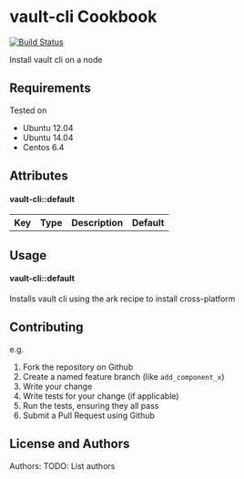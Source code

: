 vault-cli Cookbook
==================

[![Build Status](https://travis-ci.org/peterabbott/vault-cli.svg?branch=master)](https://travis-ci.org/peterabbott/vault-cli)

Install vault cli on a node

Requirements
------------
Tested on 
- Ubuntu 12.04
- Ubuntu 14.04
- Centos 6.4

Attributes
----------

#### vault-cli::default
<table>
  <tr>
    <th>Key</th>
    <th>Type</th>
    <th>Description</th>
    <th>Default</th>
  </tr>
</table>

Usage
-----
#### vault-cli::default

Installs vault cli using the ark recipe to install cross-platform

Contributing
------------

e.g.
1. Fork the repository on Github
2. Create a named feature branch (like `add_component_x`)
3. Write your change
4. Write tests for your change (if applicable)
5. Run the tests, ensuring they all pass
6. Submit a Pull Request using Github

License and Authors
-------------------
Authors: TODO: List authors
